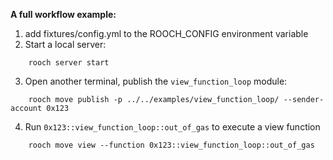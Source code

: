 **A full workflow example:**

1. add fixtures/config.yml to the ROOCH_CONFIG environment variable
2. Start a local server: 
```
    rooch server start
```
3. Open another terminal, publish the `view_function_loop` module: 
```
    rooch move publish -p ../../examples/view_function_loop/ --sender-account 0x123
```
4. Run `0x123::view_function_loop::out_of_gas` to execute a view function
```
    rooch move view --function 0x123::view_function_loop::out_of_gas 
```
